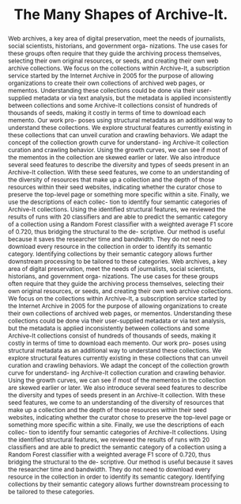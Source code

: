 ---
abstract: "Web archives, a key area of digital preservation, meet the needs of journalists,
  social scientists, historians, and government orga- nizations. The use cases for
  these groups often require that they guide the archiving process themselves, selecting
  their own original resources, or seeds, and creating their own web archive collections.
  We focus on the collections within Archive-It, a subscription service started by
  the Internet Archive in 2005 for the purpose of allowing organizations to create
  their own collections of archived web pages, or mementos. Understanding these collections
  could be done via their user-supplied metadata or via text analysis, but the metadata
  is applied inconsistently between collections and some Archive-It collections consist
  of hundreds of thousands of seeds, making it costly in terms of time to download
  each memento. Our work pro- poses using structural metadata as an additional way
  to understand these collections. We explore structural features currently existing
  in these collections that can unveil curation and crawling behaviors. We adapt the
  concept of the collection growth curve for understand- ing Archive-It collection
  curation and crawling behavior. Using the growth curves, we can see if most of the
  mementos in the collection are skewed earlier or later. We also introduce several
  seed features to describe the diversity and types of seeds present in an Archive-It
  collection. With these seed features, we come to an understanding of the diversity
  of resources that make up a collection and the depth of those resources within their
  seed websites, indicating whether the curator chose to preserve the top-level page
  or something more specific within a site. Finally, we use the descriptions of each
  collec- tion to identify four semantic categories of Archive-It collections. Using
  the identified structural features, we reviewed the results of runs with 20 classifiers
  and are able to predict the semantic category of a collection using a Random Forest
  classifier with a weighted average F1 score of 0.720, thus bridging the structural
  to the de- scriptive. Our method is useful because it saves the researcher time
  and bandwidth. They do not need to download every resource in the collection in
  order to identify its semantic category. Identifying collections by their semantic
  category allows further downstream processing to be tailored to these categories.\tWeb
  archives, a key area of digital preservation, meet the needs of journalists, social
  scientists, historians, and government orga- nizations. The use cases for these
  groups often require that they guide the archiving process themselves, selecting
  their own original resources, or seeds, and creating their own web archive collections.
  We focus on the collections within Archive-It, a subscription service started by
  the Internet Archive in 2005 for the purpose of allowing organizations to create
  their own collections of archived web pages, or mementos. Understanding these collections
  could be done via their user-supplied metadata or via text analysis, but the metadata
  is applied inconsistently between collections and some Archive-It collections consist
  of hundreds of thousands of seeds, making it costly in terms of time to download
  each memento. Our work pro- poses using structural metadata as an additional way
  to understand these collections. We explore structural features currently existing
  in these collections that can unveil curation and crawling behaviors. We adapt the
  concept of the collection growth curve for understand- ing Archive-It collection
  curation and crawling behavior. Using the growth curves, we can see if most of the
  mementos in the collection are skewed earlier or later. We also introduce several
  seed features to describe the diversity and types of seeds present in an Archive-It
  collection. With these seed features, we come to an understanding of the diversity
  of resources that make up a collection and the depth of those resources within their
  seed websites, indicating whether the curator chose to preserve the top-level page
  or something more specific within a site. Finally, we use the descriptions of each
  collec- tion to identify four semantic categories of Archive-It collections. Using
  the identified structural features, we reviewed the results of runs with 20 classifiers
  and are able to predict the semantic category of a collection using a Random Forest
  classifier with a weighted average F1 score of 0.720, thus bridging the structural
  to the de- scriptive. Our method is useful because it saves the researcher time
  and bandwidth. They do not need to download every resource in the collection in
  order to identify its semantic category. Identifying collections by their semantic
  category allows further downstream processing to be tailored to these categories."
creators:
- Jones, Shawn
- Weigle, Michele
- Nwala, Alexander
- Nelson, Michael
date: null
document_url: https://services.phaidra.univie.ac.at/api/object/o:923619/download
grand_parent: iPRES
institutions: []
keywords:
- boston
landing_page_url: https://phaidra.univie.ac.at/o:923619
language: eng
layout: publication
license: CC BY 4.0 International
notes_url: null
parent: iPRES 2018
publication_type: paper
size: 2639145
slides_url: null
source_name: iPRES
stream_url: null
title: The Many Shapes of Archive-It.
year: 2018
---